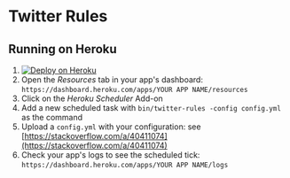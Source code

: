Twitter Rules
============================

## Running on Heroku

1. [![Deploy on Heroku](https://www.herokucdn.com/deploy/button.svg)](https://heroku.com/deploy)
1. Open the *Resources* tab in your app's dashboard: `https://dashboard.heroku.com/apps/YOUR APP NAME/resources`
1. Click on the *Heroku Scheduler* Add-on
1. Add a new scheduled task with `bin/twitter-rules -config config.yml` as the command
1. Upload a `config.yml` with your configuration: see [https://stackoverflow.com/a/40411074](https://stackoverflow.com/a/40411074)
1. Check your app's logs to see the scheduled tick: `https://dashboard.heroku.com/apps/YOUR APP NAME/logs`
